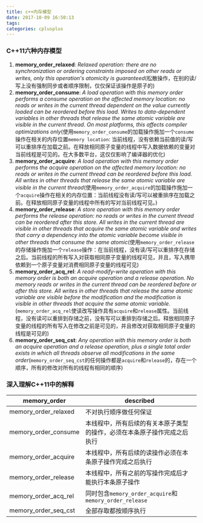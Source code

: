 ```yaml
---
title: c++内存模型
date: 2017-10-09 16:50:13
tags:
categories: cplusplus
---
```

### C++11六种内存模型
1. **memory_order_relaxed**: *Relaxed operation: there are no synchronization or ordering constraints imposed on other reads or writes, only this operation's atomicity is guaranteed*(松散操作，在别的读/写上没有强制同步或者顺序限制，仅仅保证该操作是原子的)
2. **memory_order_consume**: *A load operation with this memory order performs a consume operation on the affected memory location: no reads or writes in the current thread dependent on the value currently loaded can be reordered before this load. Writes to data-dependent variables in other threads that release the same atomic variable are visible in the current thread. On most platforms, this affects compiler optimizations only*(使用`memory_order_consume`的加载操作施加一个`consume`操作在相关的内存位置`memory location`: 当前线程，没有依赖当前值的读/写可以重排序在加载之前。在释放相同原子变量的线程中写入数据依赖的变量对当前线程是可见的。在大多数平台，这仅仅影响了编译器的优化)
3. **memory_order_acquire**: *A load operation with this memory order performs the acquire operation on the affected memory location: no reads or writes in the current thread can be reordered before this load. All writes in other threads that release the same atomic variable are visible in the current thread*(使用`memory_order_acquire`的加载操作施加一个`acquire`操作在相关的内存位置：当前线程没有读/写可以被重排序在加载之前。在释放相同原子变量的线程中所有的写对当前线程可见。)
4. **memory_order_release**: *A store operation with this memory order performs the release operation: no reads or writes in the current thread can be reordered after this store. All writes in the current thread are visible in other threads that acquire the same atomic variable and writes that carry a dependency into the atomic variable become visible in other threads that consume the same atomic*(使用`memory_order_release`的存储操作施加一个`release`操作：在当前线程，没有读/写可以重排序在存储之后。当前线程的所有写入对获取相同原子变量的线程可见，并且，写入携带依赖到一个原子变量对消费相同原子变量的线程可见)
5. **memory_order_acq_rel**: *A read-modify-write operation with this memory order is both an acquire operation and a release operation. No memory reads or writes in the current thread can be reordered before or after this store. All writes in other threads that release the same atomic variable are visible before the modification and the modification is visible in other threads that acquire the same atomic variable.*(`memory_order_acq_rel`使读改写操作具有`acquire`和`release`属性。当前线程，没有读可以重排到存储之前，没有写可以重排到存储之后。释放相同原子变量的线程的所有写入在修改之前是可见的，并且修改对获取相同原子变量的线程是可见的)
6. **memory_order_seq_cst**: *Any operation with this memory order is both an acquire operation and a release operation, plus a single total order exists in which all threads observe all modifications in the same order*(`memory_order_seq_cst`的任何操作都是`acquire`和`release`的，存在一个顺序，所有的修改对所有的线程有相同的顺序)

### 深入理解C++11中的解释

memory_order | described
---|---
memory_order_relaxed | 不对执行顺序做任何保证
memory_order_consume | 本线程中，所有后续的有关本原子类型的操作，必须在本条原子操作完成之后执行
memory_order_acquire | 本线程中，所有后续的读操作必须在本条原子操作完成之后执行
memory_order_release | 本线程中，所有之前的写操作完成后才能执行本条原子操作
memory_order_acq_rel | 同时包含`memory_order_acquire`和`memory_order_release`
memory_order_seq_cst | 全部存取都按顺序执行